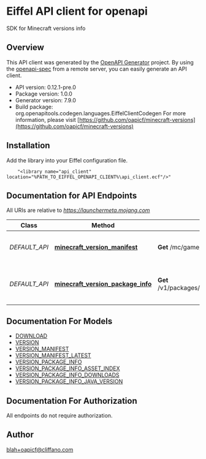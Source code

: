# Eiffel API client for openapi

SDK for Minecraft versions info

## Overview
This API client was generated by the [OpenAPI Generator](https://openapi-generator.tech) project.  By using the [openapi-spec](https://openapis.org) from a remote server, you can easily generate an API client.

- API version: 0.12.1-pre.0
- Package version: 1.0.0
- Generator version: 7.9.0
- Build package: org.openapitools.codegen.languages.EiffelClientCodegen
For more information, please visit [https://github.com/oapicf/minecraft-versions](https://github.com/oapicf/minecraft-versions)

## Installation
Add the library into your Eiffel configuration file.
```
    "<library name="api_client" location="%PATH_TO_EIFFEL_OPENAPI_CLIENT%\api_client.ecf"/>"
```

## Documentation for API Endpoints

All URIs are relative to *https://launchermeta.mojang.com*

Class | Method | HTTP request | Description
------------ | ------------- | ------------- | -------------
*DEFAULT_API* | [**minecraft_version_manifest**](docs/DEFAULT_API.md#minecraft_version_manifest) | **Get** /mc/game/version_manifest.json | Get Minecraft version manifest
*DEFAULT_API* | [**minecraft_version_package_info**](docs/DEFAULT_API.md#minecraft_version_package_info) | **Get** /v1/packages/{packageId}/{versionId}.json | Get Minecraft version package info


## Documentation For Models

 - [DOWNLOAD](docs/DOWNLOAD.md)
 - [VERSION](docs/VERSION.md)
 - [VERSION_MANIFEST](docs/VERSION_MANIFEST.md)
 - [VERSION_MANIFEST_LATEST](docs/VERSION_MANIFEST_LATEST.md)
 - [VERSION_PACKAGE_INFO](docs/VERSION_PACKAGE_INFO.md)
 - [VERSION_PACKAGE_INFO_ASSET_INDEX](docs/VERSION_PACKAGE_INFO_ASSET_INDEX.md)
 - [VERSION_PACKAGE_INFO_DOWNLOADS](docs/VERSION_PACKAGE_INFO_DOWNLOADS.md)
 - [VERSION_PACKAGE_INFO_JAVA_VERSION](docs/VERSION_PACKAGE_INFO_JAVA_VERSION.md)


## Documentation For Authorization

 All endpoints do not require authorization.


## Author

blah+oapicf@cliffano.com

